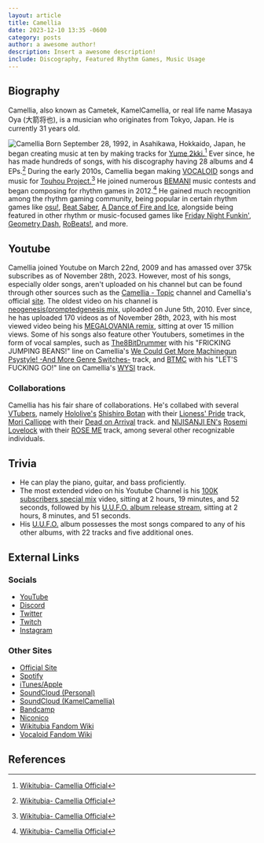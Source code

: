 ```yaml
---
layout: article
title: Camellia
date: 2023-12-10 13:35 -0600
category: posts
author: a awesome author!
description: Insert a awesome description!
include: Discography, Featured Rhythm Games, Music Usage
---
```


## Biography

Camellia, also known as Cametek, KamelCamellia, or real life name Masaya Oya (大箭将也), is a musician who originates from Tokyo, Japan. He is currently 31 years old.

![Camellia](/assets/images/articleImages/camellia/camellia.png)
Born September 28, 1992, in Asahikawa, Hokkaido, Japan, he began creating music at ten by making tracks for [Yume 2kki.](https://yume.wiki/2kki/Yume_2kki_Wiki)[^1] Ever since, he has made hundreds of songs, with his discography having 28 albums and 4 EPs.[^2] During the early 2010s, Camellia began making [VOCALOID](https://en.wikipedia.org/wiki/Vocaloid) songs and music for [Touhou Project.](https://en.wikipedia.org/wiki/Touhou_Project)[^3] He joined numerous [BEMANI](https://en.wikipedia.org/wiki/Bemani) music contests and began composing for rhythm games in 2012.[^4] He gained much recognition among the rhythm gaming community, being popular in certain rhythm games like [osu!](https://osu.ppy.sh/home), [Beat Saber](https://beatsaber.com/), [A Dance of Fire and Ice](https://store.steampowered.com/app/977950/A_Dance_of_Fire_and_Ice), alongside being featured in other rhythm or music-focused games like [Friday Night Funkin'](https://friday-nightfunkin.io/), [Geometry Dash](https://store.steampowered.com/app/322170/Geometry_Dash), [RoBeats!](https://robeats.fandom.com/wiki/Robeats_Wiki), and more.

## Youtube

Camellia joined Youtube on March 22nd, 2009 and has amassed over 375k subscribes as of November 28th, 2023. However, most of his songs, especially older songs, aren't uploaded on his channel but can be found through other sources such as the [Camellia - Topic](https://www.youtube.com/channel/UCRjVmUQ3CW1kH6vP1VGskWA) channel and Camellia's official [site](https://cametek.jp/release.html). The oldest video on his channel is [neogenesis(promptedgenesis mix](https://youtu.be/qnn3sxoL8OM?si=K9SgdHaZ5C3VvOI3), uploaded on June 5th, 2010. Ever since, he has uploaded 170 videos as of November 28th, 2023, with his most viewed video being his [MEGALOVANIA remix](https://youtu.be/9X7I3bW49S8?si=dd1QnVgArdXBQmqW), sitting at over 15 million views. Some of his songs also feature other Youtubers, sometimes in the form of vocal samples, such as [The8BitDrummer](https://www.youtube.com/@The8BitDrummer) with his "FRICKING JUMPING BEANS!" line on Camellia's [We Could Get More Machinegun Psystyle! -And More Genre Switches-](https://youtu.be/Rp8uQzSXXRc?si=RBVso_r6Fl34LHg7) track, and [BTMC](https://www.youtube.com/@BTMCLive) with his "LET'S FUCKING GO!" line on Camellia's [WYSI](https://youtu.be/1qBWa6dWBRk?si=OR7eRwiGps8hhznm) track.

### Collaborations

Camellia has his fair share of collaborations. He's collabed with several [VTubers](https://en.wikipedia.org/wiki/VTuber), namely [Hololive's](https://hololivepro.com/en/) [Shishiro Botan](https://www.youtube.com/@ShishiroBotan) with their [Lioness' Pride](https://youtu.be/npVP58NvdQ8?si=hio1yOv7D5FLl8HU) track, [Mori Calliope](http://www.youtube.com/@MoriCalliope) with their [Dead on Arrival](https://youtu.be/SwOat0JYPAY?si=beILURnIUcQvvOSF) track. and [NIJISANJI EN's](https://www.nijisanji.jp/en/talents) [Rosemi Lovelock](https://www.youtube.com/@Rosemi_Lovelock) with their [ROSE ME](https://youtu.be/f91RW3Mk8Dk?si=QPXVdIy_6q0dJreP) track, among several other recognizable individuals.

## Trivia

* He can play the piano, guitar, and bass proficiently.
* The most extended video on his Youtube Channel is his [100K subscribers special mix](https://youtu.be/RhrJ9-mir64?si=pOwFieqLnF1aWcxX) video, sitting at 2 hours, 19 minutes, and 52 seconds, followed by his [U.U.F.O. album release stream](https://youtu.be/uAIlcHPn5Qc?si=8S5RwiDbQ1ijcDY2), sitting at 2 hours, 8 minutes, and 51 seconds.
* His [U.U.F.O.](https://camellia.fandom.com/wiki/U.U.F.O.) album possesses the most songs compared to any of his other albums, with 22 tracks and five additional ones.

## External Links

### Socials

* [YouTube](https://www.youtube.com/@Cametek.CamelliaOfficial)
* [Discord](https://discord.gg/camellia)
* [Twitter](https://twitter.com/cametek)
* [Twitch](https://twitch.tv/cametek)
* [Instagram](https://instagram.com/cametek_)

### Other Sites

* [Official Site](https://cametek.jp/)
* [Spotify](https://open.spotify.com/artist/4bwIf0yXJf0F9AmOl2J78M)
* [iTunes/Apple](https://music.apple.com/jp/artist/%E3%81%8B%E3%82%81%E3%82%8A%E3%81%82/566485174)
* [SoundCloud (Personal)](https://soundcloud.com/cametek)
* [SoundCloud (KamelCamellia)](https://soundcloud.com/kamelcamellia)
* [Bandcamp](https://cametek.bandcamp.com/)
* [Niconico](https://nicovideo.jp/mylist/16888369)
* [Wikitubia Fandom Wiki](#)<!-- https://youtube.fandom.com/wiki/Camellia_Official -->
* [Vocaloid Fandom Wiki](#)<!--https://vocaloid.fandom.com/wiki/Camellia -->

## References

[^1]: [Wikitubia- Camellia Official](#)<!-- (https://youtube.fandom.com/wiki/Camellia_Official#Life) -->
[^2]: [Wikitubia- Camellia Official](#)<!--(https://youtube.fandom.com/wiki/Camellia_Official) -->
[^3]: [Wikitubia- Camellia Official](#)<!--(https://youtube.fandom.com/wiki/Camellia_Official) -->
[^4]: [Wikitubia- Camellia Official](#)<!--(https://youtube.fandom.com/wiki/Camellia_Official)-->
